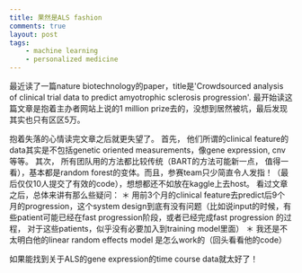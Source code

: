 ```yaml
---
title: 果然是ALS fashion
comments: true
layout: post
tags:
    - machine learning
    - personalized medicine
---
```


最近读了一篇nature biotechnology的paper，title是'Crowdsourced analysis of clinical trial data to predict amyotrophic sclerosis progression'. 最开始读这篇文章是抱着主办者网站上说的1 million prize去的，没想到居然被坑，最后发现其实也只有区区5万。 

抱着失落的心情读完文章之后就更失望了。 首先， 他们所谓的clinical feature的data其实是不包括genetic oriented measurements，像gene expression, cnv 等等。 其次， 所有团队用的方法都比较传统（BART的方法可能新一点， 值得一看），基本都是random forest的变体。而且，参赛team只少简直令人发指！（最后仅仅10人提交了有效的code），想想都还不如放在kaggle上去host。 看过文章之后，总体来讲有那么些疑问：
＊ 用前3个月的clinical feature去predict后9个月的progression，这个system design到底有没有问题（比如说input的时候，有些patient可能已经在fast progression阶段，或者已经完成fast progression 的过程， 对于这些patients，似乎没有必要加入到training model里面）
＊ 我还是不太明白他的linear random effects model 是怎么work的（回头看看他的code）

如果能找到关于ALS的gene expression的time course data就太好了！